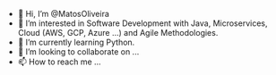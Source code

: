 - 👋 Hi, I’m @MatosOliveira
- 👀 I’m interested in Software Development with Java, Microservices, Cloud (AWS, GCP, Azure ...) and Agile Methodologies.
- 🌱 I’m currently learning Python.
- 💞️ I’m looking to collaborate on ...
- 📫 How to reach me ...

<!---
MatosOliveira/MatosOliveira is a ✨ special ✨ repository because its `README.md` (this file) appears on your GitHub profile.
You can click the Preview link to take a look at your changes.
--->
